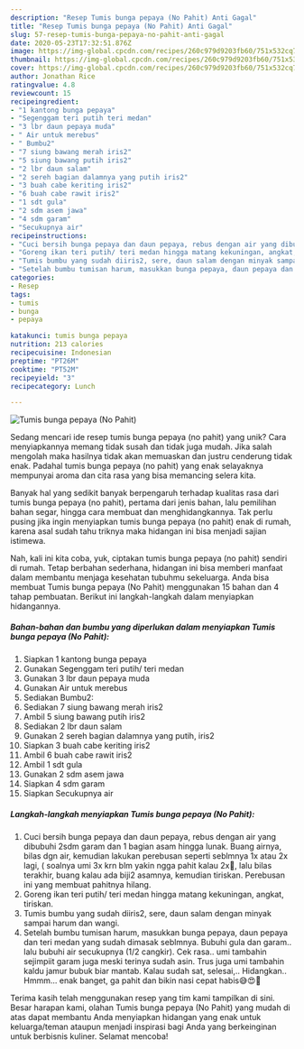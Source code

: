 ```yaml
---
description: "Resep Tumis bunga pepaya (No Pahit) Anti Gagal"
title: "Resep Tumis bunga pepaya (No Pahit) Anti Gagal"
slug: 57-resep-tumis-bunga-pepaya-no-pahit-anti-gagal
date: 2020-05-23T17:32:51.876Z
image: https://img-global.cpcdn.com/recipes/260c979d9203fb60/751x532cq70/tumis-bunga-pepaya-no-pahit-foto-resep-utama.jpg
thumbnail: https://img-global.cpcdn.com/recipes/260c979d9203fb60/751x532cq70/tumis-bunga-pepaya-no-pahit-foto-resep-utama.jpg
cover: https://img-global.cpcdn.com/recipes/260c979d9203fb60/751x532cq70/tumis-bunga-pepaya-no-pahit-foto-resep-utama.jpg
author: Jonathan Rice
ratingvalue: 4.8
reviewcount: 15
recipeingredient:
- "1 kantong bunga pepaya"
- "Segenggam teri putih teri medan"
- "3 lbr daun pepaya muda"
- " Air untuk merebus"
- " Bumbu2"
- "7 siung bawang merah iris2"
- "5 siung bawang putih iris2"
- "2 lbr daun salam"
- "2 sereh bagian dalamnya yang putih iris2"
- "3 buah cabe keriting iris2"
- "6 buah cabe rawit iris2"
- "1 sdt gula"
- "2 sdm asem jawa"
- "4 sdm garam"
- "Secukupnya air"
recipeinstructions:
- "Cuci bersih bunga pepaya dan daun pepaya, rebus dengan air yang dibubuhi 2sdm garam dan 1 bagian asam hingga lunak. Buang airnya, bilas dgn air, kemudian lakukan perebusan seperti seblmnya 1x atau 2x lagi, ( soalnya umi 3x krn blm yakin ngga pahit kalau 2x🤣, lalu bilas terakhir, buang kalau ada biji2 asamnya, kemudian tiriskan. Perebusan ini yang membuat pahitnya hilang."
- "Goreng ikan teri putih/ teri medan hingga matang kekuningan, angkat, tiriskan."
- "Tumis bumbu yang sudah diiris2, sere, daun salam dengan minyak sampai harum dan wangi."
- "Setelah bumbu tumisan harum, masukkan bunga pepaya, daun pepaya dan teri medan yang sudah dimasak seblmnya. Bubuhi gula dan garam.. lalu bubuhi air secukupnya (1/2 cangkir). Cek rasa.. umi tambahin sejimpiit garam juga meski terinya sudah asin. Trus juga umi tambahin kaldu jamur bubuk biar mantab. Kalau sudah sat, selesai,.. Hidangkan.. Hmmm... enak banget, ga pahit dan bikin nasi cepat habis😅😍💖"
categories:
- Resep
tags:
- tumis
- bunga
- pepaya

katakunci: tumis bunga pepaya 
nutrition: 213 calories
recipecuisine: Indonesian
preptime: "PT26M"
cooktime: "PT52M"
recipeyield: "3"
recipecategory: Lunch

---
```



![Tumis bunga pepaya (No Pahit)](https://img-global.cpcdn.com/recipes/260c979d9203fb60/751x532cq70/tumis-bunga-pepaya-no-pahit-foto-resep-utama.jpg)

Sedang mencari ide resep tumis bunga pepaya (no pahit) yang unik? Cara menyiapkannya memang tidak susah dan tidak juga mudah. Jika salah mengolah maka hasilnya tidak akan memuaskan dan justru cenderung tidak enak. Padahal tumis bunga pepaya (no pahit) yang enak selayaknya mempunyai aroma dan cita rasa yang bisa memancing selera kita.

Banyak hal yang sedikit banyak berpengaruh terhadap kualitas rasa dari tumis bunga pepaya (no pahit), pertama dari jenis bahan, lalu pemilihan bahan segar, hingga cara membuat dan menghidangkannya. Tak perlu pusing jika ingin menyiapkan tumis bunga pepaya (no pahit) enak di rumah, karena asal sudah tahu triknya maka hidangan ini bisa menjadi sajian istimewa.




Nah, kali ini kita coba, yuk, ciptakan tumis bunga pepaya (no pahit) sendiri di rumah. Tetap berbahan sederhana, hidangan ini bisa memberi manfaat dalam membantu menjaga kesehatan tubuhmu sekeluarga. Anda bisa membuat Tumis bunga pepaya (No Pahit) menggunakan 15 bahan dan 4 tahap pembuatan. Berikut ini langkah-langkah dalam menyiapkan hidangannya.

<!--inarticleads1-->

##### Bahan-bahan dan bumbu yang diperlukan dalam menyiapkan Tumis bunga pepaya (No Pahit):

1. Siapkan 1 kantong bunga pepaya
1. Gunakan Segenggam teri putih/ teri medan
1. Gunakan 3 lbr daun pepaya muda
1. Gunakan  Air untuk merebus
1. Sediakan  Bumbu2:
1. Sediakan 7 siung bawang merah iris2
1. Ambil 5 siung bawang putih iris2
1. Sediakan 2 lbr daun salam
1. Gunakan 2 sereh bagian dalamnya yang putih, iris2
1. Siapkan 3 buah cabe keriting iris2
1. Ambil 6 buah cabe rawit iris2
1. Ambil 1 sdt gula
1. Gunakan 2 sdm asem jawa
1. Siapkan 4 sdm garam
1. Siapkan Secukupnya air




<!--inarticleads2-->

##### Langkah-langkah menyiapkan Tumis bunga pepaya (No Pahit):

1. Cuci bersih bunga pepaya dan daun pepaya, rebus dengan air yang dibubuhi 2sdm garam dan 1 bagian asam hingga lunak. Buang airnya, bilas dgn air, kemudian lakukan perebusan seperti seblmnya 1x atau 2x lagi, ( soalnya umi 3x krn blm yakin ngga pahit kalau 2x🤣, lalu bilas terakhir, buang kalau ada biji2 asamnya, kemudian tiriskan. Perebusan ini yang membuat pahitnya hilang.
1. Goreng ikan teri putih/ teri medan hingga matang kekuningan, angkat, tiriskan.
1. Tumis bumbu yang sudah diiris2, sere, daun salam dengan minyak sampai harum dan wangi.
1. Setelah bumbu tumisan harum, masukkan bunga pepaya, daun pepaya dan teri medan yang sudah dimasak seblmnya. Bubuhi gula dan garam.. lalu bubuhi air secukupnya (1/2 cangkir). Cek rasa.. umi tambahin sejimpiit garam juga meski terinya sudah asin. Trus juga umi tambahin kaldu jamur bubuk biar mantab. Kalau sudah sat, selesai,.. Hidangkan.. Hmmm... enak banget, ga pahit dan bikin nasi cepat habis😅😍💖




Terima kasih telah menggunakan resep yang tim kami tampilkan di sini. Besar harapan kami, olahan Tumis bunga pepaya (No Pahit) yang mudah di atas dapat membantu Anda menyiapkan hidangan yang enak untuk keluarga/teman ataupun menjadi inspirasi bagi Anda yang berkeinginan untuk berbisnis kuliner. Selamat mencoba!
